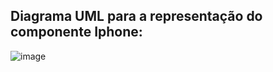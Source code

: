 ## Diagrama UML para a representação do componente Iphone:

![image](https://github.com/user-attachments/assets/98ad91d8-6d6a-45af-ad21-2350215bbc48)
